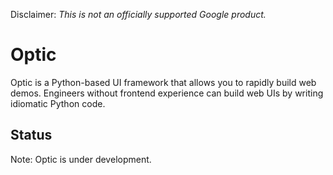Disclaimer: *This is not an officially supported Google product.*

# Optic

Optic is a Python-based UI framework that allows you to rapidly build web demos. Engineers without frontend experience can build web UIs by writing idiomatic Python code.

## Status

Note: Optic is under development.
